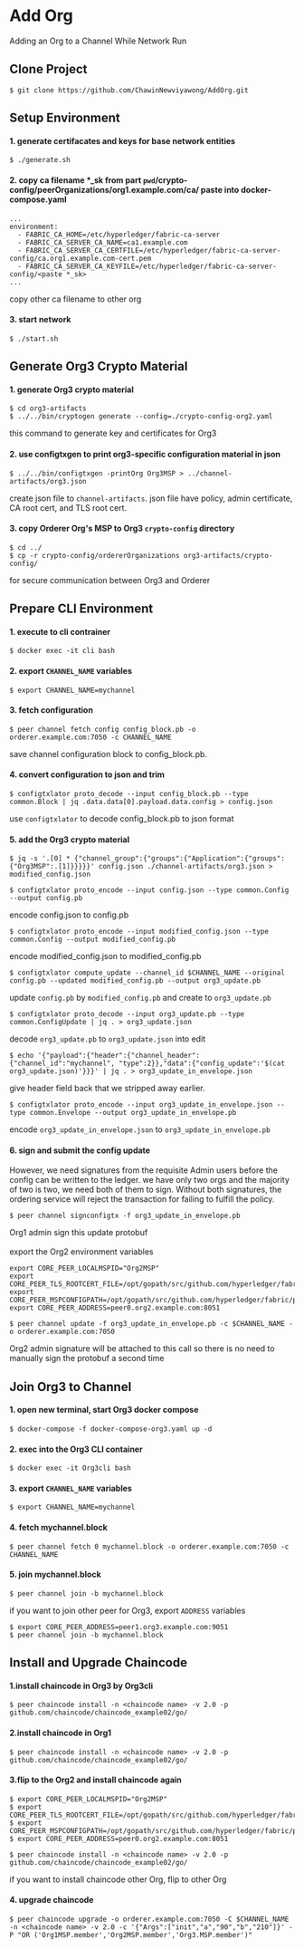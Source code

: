 # Add Org
Adding an Org to a Channel While Network Run

## Clone Project

 ```
 $ git clone https://github.com/ChawinNewviyawong/AddOrg.git
 ```

## Setup Environment

 #### 1. generate certifacates and keys for base network entities
 ```
 $ ./generate.sh
 ```

 #### 2. copy ca filename *_sk from part `pwd`/crypto-config/peerOrganizations/org1.example.com/ca/ paste into docker-compose.yaml

  ```
  ...
  environment:
    - FABRIC_CA_HOME=/etc/hyperledger/fabric-ca-server
    - FABRIC_CA_SERVER_CA_NAME=ca1.example.com
    - FABRIC_CA_SERVER_CA_CERTFILE=/etc/hyperledger/fabric-ca-server-config/ca.org1.example.com-cert.pem
    - FABRIC_CA_SERVER_CA_KEYFILE=/etc/hyperledger/fabric-ca-server-config/<paste *_sk>
  ...
  ```
  copy other ca filename to other org

 #### 3. start network

 ```
 $ ./start.sh
 ```

## Generate Org3 Crypto Material

 #### 1. generate Org3 crypto material

 ```
 $ cd org3-artifacts
 $ ../../bin/cryptogen generate --config=./crypto-config-org2.yaml
 ```
 this command to generate key and certificates for Org3

 #### 2. use configtxgen to print org3-specific configuration material in json
 
 ```
 $ ../../bin/configtxgen -printOrg Org3MSP > ../channel-artifacts/org3.json
 ```
 create json file to `channel-artifacts`. json file have policy, admin certificate, CA root cert, and TLS root cert.

 #### 3. copy Orderer Org's MSP to Org3 `crypto-config` directory
 ```
 $ cd ../
 $ cp -r crypto-config/ordererOrganizations org3-artifacts/crypto-config/
 ```
 for secure communication between Org3 and Orderer


## Prepare CLI Environment

 #### 1. execute to cli contrainer
 ```
 $ docker exec -it cli bash
 ```
 #### 2. export `CHANNEL_NAME` variables
 ```
 $ export CHANNEL_NAME=mychannel
 ```

 #### 3. fetch configuration
 ```
 $ peer channel fetch config config_block.pb -o orderer.example.com:7050 -c CHANNEL_NAME
 ```
 save channel configuration block to config_block.pb.

 #### 4. convert configuration to json and trim
 ```
 $ configtxlator proto_decode --input config_block.pb --type common.Block | jq .data.data[0].payload.data.config > config.json
 ```
 use `configtxlator` to decode config_block.pb to json format

 #### 5. add the Org3 crypto material
 ```
 $ jq -s '.[0] * {"channel_group":{"groups":{"Application":{"groups": {"Org3MSP":.[1]}}}}}' config.json ./channel-artifacts/org3.json > modified_config.json
 ```

 ```
 $ configtxlator proto_encode --input config.json --type common.Config --output config.pb
 ```
 encode config.json to config.pb

 ```
 $ configtxlator proto_encode --input modified_config.json --type common.Config --output modified_config.pb
 ```
 encode modified_config.json to modified_config.pb

 ```
 $ configtxlator compute_update --channel_id $CHANNEL_NAME --original config.pb --updated modified_config.pb --output org3_update.pb
 ```
 update `config.pb` by `modified_config.pb` and create to `org3_update.pb` 

 ```
 $ configtxlator proto_decode --input org3_update.pb --type common.ConfigUpdate | jq . > org3_update.json
 ```
 decode `org3_update.pb` to `org3_update.json` into edit

 ```
 $ echo '{"payload":{"header":{"channel_header":{"channel_id":"mychannel", "type":2}},"data":{"config_update":'$(cat org3_update.json)'}}}' | jq . > org3_update_in_envelope.json
 ```
 give header field back that we stripped away earlier.

 ```
 $ configtxlator proto_encode --input org3_update_in_envelope.json --type common.Envelope --output org3_update_in_envelope.pb
 ```
 encode `org3_update_in_envelope.json` to `org3_update_in_envelope.pb`

 #### 6. sign and submit the config update
 However, we need signatures from the requisite Admin users before the config can be written to the ledger. we have only two orgs and the majority of two is two, we need both of them to sign. Without both signatures, the ordering service will reject the transaction for failing to fulfill the policy.
 ```
 $ peer channel signconfigtx -f org3_update_in_envelope.pb
 ```
 Org1 admin sign this update protobuf
 <br><br>
 export the Org2 environment variables
 ```
 export CORE_PEER_LOCALMSPID="Org2MSP"
 export CORE_PEER_TLS_ROOTCERT_FILE=/opt/gopath/src/github.com/hyperledger/fabric/peer/crypto/peerOrganizations/org2.example.com/peers/peer0.org2.example.com/tls/ca.crt
 export CORE_PEER_MSPCONFIGPATH=/opt/gopath/src/github.com/hyperledger/fabric/peer/crypto/peerOrganizations/org2.example.com/users/Admin@org2.example.com/msp
 export CORE_PEER_ADDRESS=peer0.org2.example.com:8051
 ```

 ```
 $ peer channel update -f org3_update_in_envelope.pb -c $CHANNEL_NAME -o orderer.example.com:7050
 ```
 Org2 admin signature will be attached to this call so there is no need to manually sign the protobuf a second time

## Join Org3 to Channel

 #### 1. open new terminal, start Org3 docker compose
 ```
 $ docker-compose -f docker-compose-org3.yaml up -d
 ```
 #### 2. exec into the Org3 CLI container
 ```
 $ docker exec -it Org3cli bash
 ```
 #### 3. export `CHANNEL_NAME` variables 
 ```
 $ export CHANNEL_NAME=mychannel
 ```
 #### 4. fetch mychannel.block
 ```
 $ peer channel fetch 0 mychannel.block -o orderer.example.com:7050 -c CHANNEL_NAME
 ```
 #### 5. join mychannel.block
 ```
 $ peer channel join -b mychannel.block
 ```
 if you want to join other peer for Org3, export `ADDRESS` variables
 ```
 $ export CORE_PEER_ADDRESS=peer1.org3.example.com:9051
 $ peer channel join -b mychannel.block
 ```

## Install and Upgrade Chaincode

 #### 1.install chaincode in Org3 by Org3cli

 ```
 $ peer chaincode install -n <chaincode name> -v 2.0 -p github.com/chaincode/chaincode_example02/go/
 ```

 #### 2.install chaincode in Org1

 ```
 $ peer chaincode install -n <chaincode name> -v 2.0 -p github.com/chaincode/chaincode_example02/go/
 ```
 #### 3.flip to the Org2 and install chaincode again
 ```
 $ export CORE_PEER_LOCALMSPID="Org2MSP"
 $ export CORE_PEER_TLS_ROOTCERT_FILE=/opt/gopath/src/github.com/hyperledger/fabric/peer/crypto/peerOrganizations/org2.example.com/peers/peer0.org2.example.com/tls/ca.crt
 $ export CORE_PEER_MSPCONFIGPATH=/opt/gopath/src/github.com/hyperledger/fabric/peer/crypto/peerOrganizations/org2.example.com/users/Admin@org2.example.com/msp
 $ export CORE_PEER_ADDRESS=peer0.org2.example.com:8051

 $ peer chaincode install -n <chaincode name> -v 2.0 -p github.com/chaincode/chaincode_example02/go/
 ```
 if you want to install chaincode other Org, flip to other Org
 <br>
 #### 4. upgrade chaincode
 ```
 $ peer chaincode upgrade -o orderer.example.com:7050 -C $CHANNEL_NAME -n <chaincode name> -v 2.0 -c '{"Args":["init","a","90","b","210"]}' -P "OR ('Org1MSP.member','Org2MSP.member','Org3.MSP.member')"
 ```
